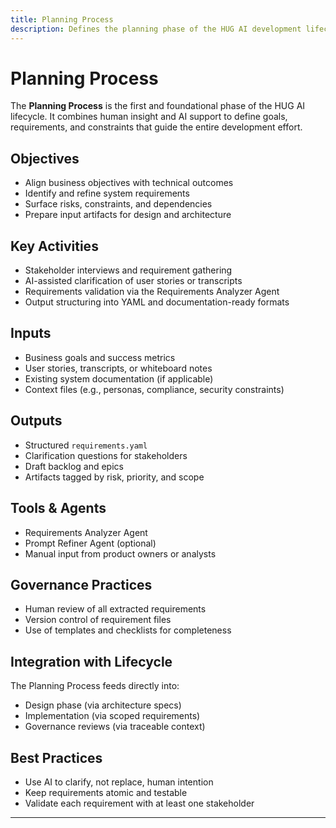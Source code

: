 ```yaml
---
title: Planning Process
description: Defines the planning phase of the HUG AI development lifecycle.
---
```


# Planning Process

The **Planning Process** is the first and foundational phase of the HUG AI lifecycle. It combines human insight and AI support to define goals, requirements, and constraints that guide the entire development effort.

## Objectives

- Align business objectives with technical outcomes
- Identify and refine system requirements
- Surface risks, constraints, and dependencies
- Prepare input artifacts for design and architecture

## Key Activities

- Stakeholder interviews and requirement gathering
- AI-assisted clarification of user stories or transcripts
- Requirements validation via the Requirements Analyzer Agent
- Output structuring into YAML and documentation-ready formats

## Inputs

- Business goals and success metrics
- User stories, transcripts, or whiteboard notes
- Existing system documentation (if applicable)
- Context files (e.g., personas, compliance, security constraints)

## Outputs

- Structured `requirements.yaml`
- Clarification questions for stakeholders
- Draft backlog and epics
- Artifacts tagged by risk, priority, and scope

## Tools & Agents

- Requirements Analyzer Agent
- Prompt Refiner Agent (optional)
- Manual input from product owners or analysts

## Governance Practices

- Human review of all extracted requirements
- Version control of requirement files
- Use of templates and checklists for completeness

## Integration with Lifecycle

The Planning Process feeds directly into:

- Design phase (via architecture specs)
- Implementation (via scoped requirements)
- Governance reviews (via traceable context)

## Best Practices

- Use AI to clarify, not replace, human intention
- Keep requirements atomic and testable
- Validate each requirement with at least one stakeholder

---


